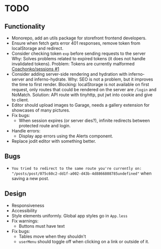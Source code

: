 # TODO

## Functionality

- Monorepo, add an utils package for storefront frontend developers.
- Ensure when fetch gets error 401 responses, remove token from localStorage and redirect.
- Consider checking token `exp` before sending requests to the server
  Why: Solves problems related to expired tokens (it does not handle invalidated tokens).
  Problem: Tokens are currently malformed [Coachonko/sessions #1](https://github.com/Coachonko/sessions/issues/1)
- Consider adding server-side rendering and hydration with inferno-server and inferno-hydrate.
  Why: SEO is not a problem, but it improves the time to first render.
  Blocking: localStorage is not available on first request, only routes that could be rendered on the 
  server are `/login` and NoMatch.
  Solution: API route with tinyhttp, put jwt into cookie and give to client.
- Editor should upload images to Garage, needs a gallery extension for showcases of many pictures.
- Fix bugs:
  - When session expires (or server dies?), infinite redirects between protected route and login.
- Handle errors:
  - Display app errors using the Alerts component.
- Replace jodit editor with something better.

## Bugs

- `You tried to redirect to the same route you're currently on: "/posts/post/075c60c2-dd1f-a002-d43b-4d8866808785undefined"` when saving a new post.

## Design

- Responsiveness
- Accessibility
- Style elements uniformly. Global app styles go in `App.less`
- Fix warnings:
  - Buttons must have text
- Fix bugs:
  - Tables move when they shouldn't
  - `userMenu` should toggle off when clicking on a link or outside of it.